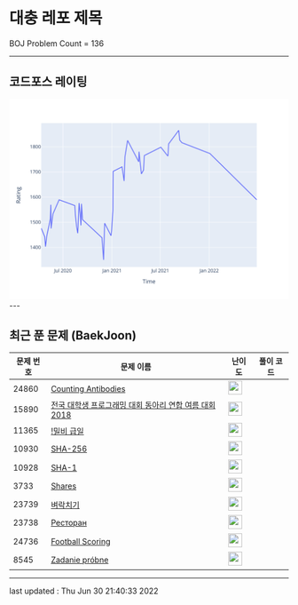 # 대충 레포 제목

BOJ Problem Count = 136

---

## 코드포스 레이팅
[![Rating Graph](./cfStats.svg)](https://github.com/ingyu1008/Algorithm-Problem-Solving/blob/master/cfStats.html)---

## 최근 푼 문제 (BaekJoon)
| 문제 번호 | 문제 이름 | 난이도 | 풀이 코드 |
| --- | --- | --- | --- |
| 24860 | [Counting Antibodies](https://www.acmicpc.net/problem/24860) | <img height="25px" width="25px=" src="https://static.solved.ac/tier_small/1.svg"/> |  |
| 15890 | [전국 대학생 프로그래밍 대회 동아리 연합 여름 대회 2018](https://www.acmicpc.net/problem/15890) | <img height="25px" width="25px=" src="https://static.solved.ac/tier_small/0.svg"/> |  |
| 11365 | [!밀비 급일](https://www.acmicpc.net/problem/11365) | <img height="25px" width="25px=" src="https://static.solved.ac/tier_small/2.svg"/> |  |
| 10930 | [SHA-256](https://www.acmicpc.net/problem/10930) | <img height="25px" width="25px=" src="https://static.solved.ac/tier_small/0.svg"/> |  |
| 10928 | [SHA-1](https://www.acmicpc.net/problem/10928) | <img height="25px" width="25px=" src="https://static.solved.ac/tier_small/0.svg"/> |  |
| 3733 | [Shares](https://www.acmicpc.net/problem/3733) | <img height="25px" width="25px=" src="https://static.solved.ac/tier_small/2.svg"/> |  |
| 23739 | [벼락치기](https://www.acmicpc.net/problem/23739) | <img height="25px" width="25px=" src="https://static.solved.ac/tier_small/5.svg"/> |  |
| 23738 | [Ресторан](https://www.acmicpc.net/problem/23738) | <img height="25px" width="25px=" src="https://static.solved.ac/tier_small/4.svg"/> |  |
| 24736 | [Football Scoring](https://www.acmicpc.net/problem/24736) | <img height="25px" width="25px=" src="https://static.solved.ac/tier_small/1.svg"/> |  |
| 8545 | [Zadanie próbne](https://www.acmicpc.net/problem/8545) | <img height="25px" width="25px=" src="https://static.solved.ac/tier_small/1.svg"/> |  |


---

last updated : Thu Jun 30 21:40:33 2022

